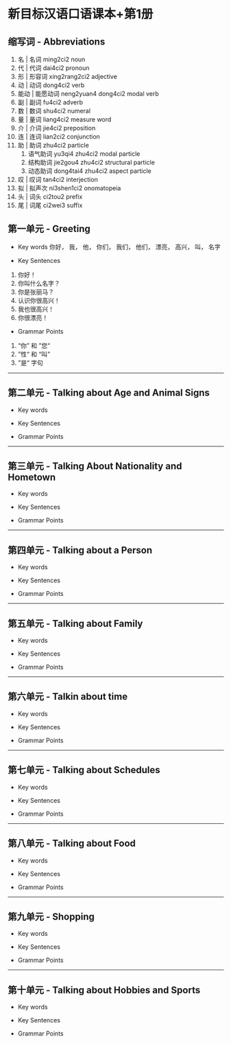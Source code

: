 # 新目标汉语口语课本+第1册

## 缩写词  - Abbreviations

1. 名   |   名词    ming2ci2            noun
2. 代   |   代词    dai4ci2             pronoun
3. 形   |   形容词  xing2rang2ci2       adjective
4. 动   |   动词    dong4ci2            verb
5. 能动   | 能愿动词    neng2yuan4 dong4ci2 modal verb
6. 副   |   副词    fu4ci2              adverb
7. 数   |   数词    shu4ci2             numeral
8. 量   |   量词    liang4ci2           measure word
9. 介   |   介词    jie4ci2             preposition
10. 连   |  连词    lian2ci2            conjunction
11. 助   |  助词    zhu4ci2             particle
    1. 语气助词    yu3qi4 zhu4ci2      modal particle
    2. 结构助词    jie2gou4 zhu4ci2    structural particle
    3. 动态助词    dong4tai4 zhu4ci2   aspect particle
12. 叹   |  叹词    tan4ci2             interjection
13. 拟   |  拟声次  ni3shen1ci2         onomatopeia
14. 头   |  词头    ci2tou2             prefix
15. 尾   |  词尾    ci2wei3             suffix


## 第一单元 - Greeting

* Key words
你好， 我， 他， 你们， 我们， 他们， 漂亮， 高兴， 叫， 名字

* Key Sentences
1. 你好！
2. 你叫什么名字？
3. 你是张丽马？
4. 认识你很高兴！
5. 我也很高兴！
6. 你很漂亮！


* Grammar Points
1. “你” 和 ”您“
2. ”性“ 和 “叫”
3. ”是“ 字句

---

## 第二单元 - Talking about Age and Animal Signs

* Key words

* Key Sentences

* Grammar Points

---

## 第三单元 - Talking About Nationality and Hometown

* Key words

* Key Sentences

* Grammar Points


---

## 第四单元 - Talking about a Person

* Key words

* Key Sentences

* Grammar Points


---

## 第五单元 - Talking about Family

* Key words

* Key Sentences

* Grammar Points


---

## 第六单元 - Talkin about time

* Key words

* Key Sentences

* Grammar Points


---

## 第七单元 - Talking about Schedules

* Key words

* Key Sentences

* Grammar Points


---

## 第八单元 - Talking about Food

* Key words

* Key Sentences

* Grammar Points


---

## 第九单元 - Shopping

* Key words

* Key Sentences

* Grammar Points


---

## 第十单元 - Talking about Hobbies and Sports

* Key words

* Key Sentences

* Grammar Points
